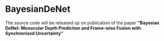 # BayesianDeNet

The source code will be released up on publication of the paper **"Bayesian DeNet: Monocular Depth Prediction and Frame-wise Fusion with Synchronized Uncertainty"**